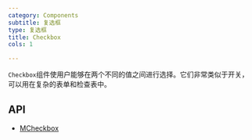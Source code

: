 ```yaml
---
category: Components
subtitle: 复选框
type: 复选框
title: Checkbox
cols: 1

---
```


`Checkbox`组件使用户能够在两个不同的值之间进行选择。它们非常类似于开关，可以用在复杂的表单和检查表中。

## API

- [MCheckbox](/docs/api/MCheckbox)